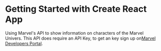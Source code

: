 # Getting Started with Create React App

Using Marvel's API to show information on characters of the Marvel Univers.  This API does require an API Key, to get an key sign up 
on[Marvel Developers Portal](https://developer.marvel.com/).

